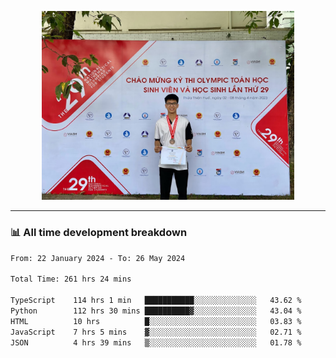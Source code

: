 <p align="center"><img src="asset/header.jpg" width="80%"/></p>

---
<!-- 
<details>
  <summary>📃 My Resume</summary>

### Education

- 📖 **Information Technology**\
📆 10/2021 - present\
📍 **Thang Long University** - Hoang Mai, Hanoi, Vietnam -->

<!-- ### Experience
- 👨‍💻 **Full Stack Web Intern**\
📆 09/2022 - 12/2023\
📍 **TECH 5S** -  Luu Huu Phuong, Phuong My Dinh I, Nam Tu Liem, Hanoi.


- 👨‍💻 **Full Stack Web Fresher**\
📆 1/2022 - 05/2023\
📍 **TECH 5S** -  Luu Huu Phuong, Phuong My Dinh I, Nam Tu Liem, Hanoi.

- 👨‍💻 **Frontend Web Fresher**\
📆 11/2023 - present\
📍 **White Neuron** -  Mau Luong, Ha Dong, Hanoi, Vietnam
</details> -->

### 📊 All time development breakdown

<!--START_SECTION:waka-->

```txt
From: 22 January 2024 - To: 26 May 2024

Total Time: 261 hrs 24 mins

TypeScript    114 hrs 1 min   ███████████░░░░░░░░░░░░░░   43.62 %
Python        112 hrs 30 mins ██████████▓░░░░░░░░░░░░░░   43.04 %
HTML          10 hrs          █░░░░░░░░░░░░░░░░░░░░░░░░   03.83 %
JavaScript    7 hrs 5 mins    ▓░░░░░░░░░░░░░░░░░░░░░░░░   02.71 %
JSON          4 hrs 39 mins   ▒░░░░░░░░░░░░░░░░░░░░░░░░   01.78 %
```

<!--END_SECTION:waka-->
